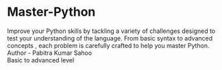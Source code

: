 # Master-Python
Improve your Python skills by tackling a variety of challenges designed to test  your understanding of the language. From basic syntax to advanced concepts , each problem is carefully crafted to help you master Python.
<br>
Author - Pabitra Kumar Sahoo
<br>
Basic to advanced level